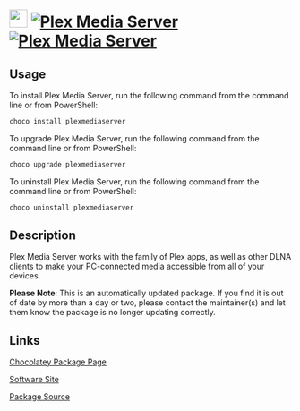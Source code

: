 ﻿# <img src="https://cdn.jsdelivr.net/gh/mkevenaar/chocolatey-packages@7d46b7d002ccb546a3ae9149022644efe69c43cf/icons/plexmediaserver.png" width="32" height="32"/> [![Plex Media Server](https://img.shields.io/chocolatey/v/plexmediaserver.svg?label=Plex+Media+Server)](https://community.chocolatey.org/packages/plexmediaserver) [![Plex Media Server](https://img.shields.io/chocolatey/dt/plexmediaserver.svg)](https://community.chocolatey.org/packages/plexmediaserver)

## Usage

To install Plex Media Server, run the following command from the command line or from PowerShell:

```powershell
choco install plexmediaserver
```

To upgrade Plex Media Server, run the following command from the command line or from PowerShell:

```powershell
choco upgrade plexmediaserver
```

To uninstall Plex Media Server, run the following command from the command line or from PowerShell:

```powershell
choco uninstall plexmediaserver
```

## Description

Plex Media Server works with the family of Plex apps, as well as other DLNA clients to make your PC-connected media accessible from all of your devices.

**Please Note**: This is an automatically updated package. If you find it is
out of date by more than a day or two, please contact the maintainer(s) and
let them know the package is no longer updating correctly.


## Links

[Chocolatey Package Page](https://community.chocolatey.org/packages/plexmediaserver)

[Software Site](https://plex.tv/)

[Package Source](https://github.com/mkevenaar/chocolatey-packages/tree/master/automatic/plexmediaserver)

